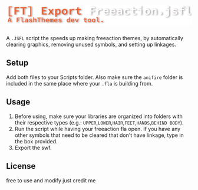 # ![exportFreeactionn](./docs/logo.svg)
A `.JSFL` script the speeds up making freeaction themes, by automatically clearing graphics, removing unused symbols, and setting up linkages.

## Setup
Add both files to your Scripts folder. Also make sure the `anifire` folder is included in the same place where your `.fla` is building from.

## Usage
1. Before using, make sure your libraries are organized into folders with their respective types (e.g.: `UPPER`,`LOWER`,`HAIR`,`FEET`,`HANDS`,`BEHIND BODY`).
2. Run the script while having your freeaction fla open. If you have any other symbols that need to be cleared that don't have linkage, type in the box provided.
3. Export the swf.

## License
free to use and modify just credit me
